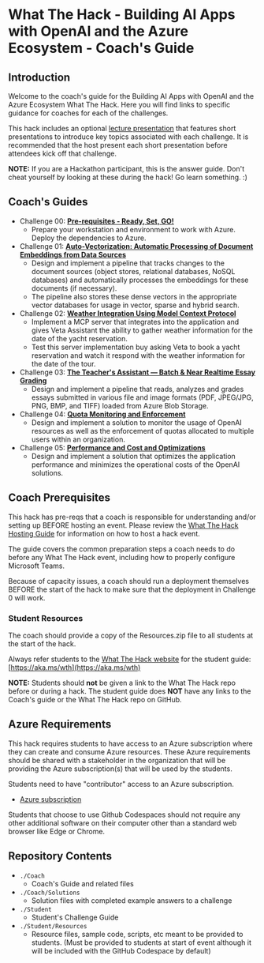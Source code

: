 # What The Hack - Building AI Apps with OpenAI and the Azure Ecosystem - Coach's Guide

## Introduction

Welcome to the coach's guide for the Building AI Apps with OpenAI and the Azure Ecosystem What The Hack. Here you will find links to specific guidance for coaches for each of the challenges.

This hack includes an optional [lecture presentation](Lectures.pptx) that features short presentations to introduce key topics associated with each challenge. It is recommended that the host present each short presentation before attendees kick off that challenge.

**NOTE:** If you are a Hackathon participant, this is the answer guide. Don't cheat yourself by looking at these during the hack! Go learn something. :)

## Coach's Guides

- Challenge 00: **[Pre-requisites - Ready, Set, GO!](Solution-00.md)**
	 - Prepare your workstation and environment to work with Azure. Deploy the dependencies to Azure.
- Challenge 01: **[Auto-Vectorization: Automatic Processing of Document Embeddings from Data Sources](Solution-01.md)**
	- Design and implement a pipeline that tracks changes to the document sources (object stores, relational databases, NoSQL databases) and automatically processes the embeddings for these documents (if necessary). 
    - The pipeline also stores these dense vectors in the appropriate vector databases for usage in vector, sparse and hybrid search.
- Challenge 02: **[Weather Integration Using Model Context Protocol](Solution-02.md)**
	 - Implement a MCP server that integrates into the application and gives Veta Assistant the ability to gather weather information for the date of the yacht reservation.
	 - Test this server implementation buy asking Veta to book a yacht reservation and watch it respond with the weather information for the date of the tour.
- Challenge 03: **[The Teacher's Assistant — Batch & Near Realtime Essay Grading](Solution-03.md)**
	 - Design and implement a pipeline that reads, analyzes and grades essays submitted in various file and image formats (PDF, JPEG/JPG, PNG, BMP, and TIFF) loaded from Azure Blob Storage.
- Challenge 04: **[Quota Monitoring and Enforcement](Solution-04.md)**
	 - Design and implement a solution to monitor the usage of OpenAI resources as well as the enforcement of quotas allocated to multiple users within an organization.
- Challenge 05: **[Performance and Cost and Optimizations](Solution-05.md)**
     - Design and implement a solution that optimizes the application performance and minimizes the operational costs of the OpenAI solutions.

## Coach Prerequisites

This hack has pre-reqs that a coach is responsible for understanding and/or setting up BEFORE hosting an event. Please review the [What The Hack Hosting Guide](https://aka.ms/wthhost) for information on how to host a hack event.

The guide covers the common preparation steps a coach needs to do before any What The Hack event, including how to properly configure Microsoft Teams.

Because of capacity issues, a coach should run a deployment themselves BEFORE the start of the hack to make sure that the deployment in Challenge 0 will work. 

### Student Resources

The coach should provide a copy of the Resources.zip file to all students at the start of the hack.

Always refer students to the [What The Hack website](https://aka.ms/wth) for the student guide: [https://aka.ms/wth](https://aka.ms/wth)

**NOTE:** Students should **not** be given a link to the What The Hack repo before or during a hack. The student guide does **NOT** have any links to the Coach's guide or the What The Hack repo on GitHub.

## Azure Requirements

This hack requires students to have access to an Azure subscription where they can create and consume Azure resources. These Azure requirements should be shared with a stakeholder in the organization that will be providing the Azure subscription(s) that will be used by the students.

Students need to have "contributor" access to an Azure subscription.

- [Azure subscription](https://azure.microsoft.com/en-us/free/)

Students that choose to use Github Codespaces should not require any other additional software on their computer other than a standard web browser like Edge or Chrome. 

## Repository Contents

- `./Coach`
  - Coach's Guide and related files
- `./Coach/Solutions`
  - Solution files with completed example answers to a challenge
- `./Student`
  - Student's Challenge Guide
- `./Student/Resources`
  - Resource files, sample code, scripts, etc meant to be provided to students. (Must be provided to students at start of event although it will be included with the GitHub Codespace by default)
